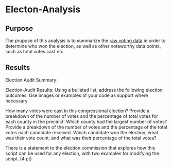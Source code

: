 # Electon-Analysis
## Purpose
The prupose of this analysis is to summarize the [raw voting data](https://github.com/sd2wiebe/Electon-Analysis/tree/main/Resources) in order to determine who won the election, as well as other noteworthy data points, such as total votes cast etc.

## Results

Election Audit Summary:

Election-Audit Results: Using a bulleted list, address the following election outcomes. Use images or examples of your code as support where necessary.

How many votes were cast in this congressional election?
Provide a breakdown of the number of votes and the percentage of total votes for each county in the precinct.
Which county had the largest number of votes?
Provide a breakdown of the number of votes and the percentage of the total votes each candidate received.
Which candidate won the election, what was their vote count, and what was their percentage of the total votes?


There is a statement to the election commission that explores how this script can be used for any election, with two examples for modifying the script. (4 pt)
